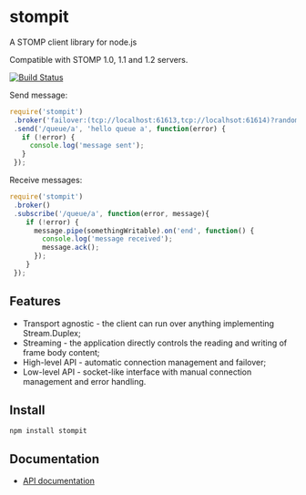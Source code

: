 # stompit

A STOMP client library for node.js

Compatible with STOMP 1.0, 1.1 and 1.2 servers.

[![Build Status](https://travis-ci.org/gdaws/node-stomp.png)](https://travis-ci.org/gdaws/node-stomp)

Send message:

```javascript
require('stompit')
 .broker('failover:(tcp://localhost:61613,tcp://localhsot:61614)?randomize=false')
 .send('/queue/a', 'hello queue a', function(error) {
   if (!error) {
     console.log('message sent');
   }
 });
```

Receive messages:

```javascript
require('stompit')
 .broker()
 .subscribe('/queue/a', function(error, message){
    if (!error) {
      message.pipe(somethingWritable).on('end', function() {
        console.log('message received');
        message.ack();
      });
    }
 });
```

## Features

* Transport agnostic - the client can run over anything implementing Stream.Duplex;
* Streaming - the application directly controls the reading and writing of frame body content;
* High-level API - automatic connection management and failover;
* Low-level API - socket-like interface with manual connection management and error handling.

## Install

 `npm install stompit`

## Documentation

* [API documentation](http://gdaws.github.io/node-stomp/api/)
